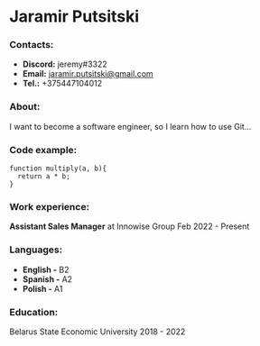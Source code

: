 # Jaramir Putsitski

### Contacts:
* **Discord:** jeremy#3322
* **Email:** jaramir.putsitski@gmail.com
* **Tel.:** +375447104012
### About:
I want to become a software engineer, so I learn how to use Git...

### Code example:
```
function multiply(a, b){
  return a * b;
}
```

### Work experience:
**Assistant Sales Manager** at Innowise Group Feb 2022 - Present

### Languages:
* **English -** B2
* **Spanish -** A2
* **Polish -** A1

### Education:
Belarus State Economic University 2018 - 2022